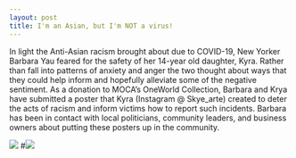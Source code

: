 ```yaml
---
layout: post
title: I'm an Asian, but I'm NOT a virus!
---
```


In light the Anti-Asian racism brought about due to COVID-19, New Yorker Barbara Yau feared for the safety of her 14-year old daughter, Kyra.  Rather than fall into patterns of anxiety and anger the two thought about ways that they could help inform and hopefully alleviate some of the negative sentiment.  As a donation to MOCA’s OneWorld Collection, Barbara and Krya have submitted a poster that Kyra (Instagram @ Skye_arte) created to deter the acts of racism and inform victims how to report such incidents.  Barbara has been in contact with local politicians, community leaders, and business owners about putting these posters up in the community.

![](https://user-images.githubusercontent.com/47676628/82744787-d533c980-9daf-11ea-8b51-22238a395a20.jpg)
#![](https://user-images.githubusercontent.com/47676628/82744781-cea55200-9daf-11ea-9f00-2deb118866cd.jpg)


